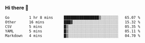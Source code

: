 ### Hi there 👋

<!--
**urzz/urzz** is a ✨ _special_ ✨ repository because its `README.md` (this file) appears on your GitHub profile.

Here are some ideas to get you started:

- 🔭 I’m currently working on ...
- 🌱 I’m currently learning ...
- 👯 I’m looking to collaborate on ...
- 🤔 I’m looking for help with ...
- 💬 Ask me about ...
- 📫 How to reach me: ...
- 😄 Pronouns: ...
- ⚡ Fun fact: ...
-->

<!--START_SECTION:waka-->

```txt
Go         1 hr 8 mins     ████████████████▒░░░░░░░░   65.07 %
Other      16 mins         ███▓░░░░░░░░░░░░░░░░░░░░░   15.32 %
CSV        5 mins          █▒░░░░░░░░░░░░░░░░░░░░░░░   05.35 %
YAML       5 mins          █▒░░░░░░░░░░░░░░░░░░░░░░░   05.11 %
Markdown   4 mins          █▒░░░░░░░░░░░░░░░░░░░░░░░   04.70 %
```

<!--END_SECTION:waka-->
